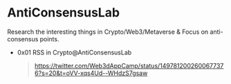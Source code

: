 # AntiConsensusLab

Research the interesting things in Crypto/Web3/Metaverse & Focus on anti-consensus points.

- 0x01 RSS in Crypto@AntiConsensusLab
  
  > https://twitter.com/Web3dAppCamp/status/1497812002600677376?s=20&t=oVV-xqs4Ud--WHdzS7gsaw
